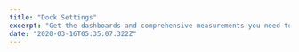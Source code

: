 ```yaml
---
title: "Dock Settings"
excerpt: "Get the dashboards and comprehensive measurements you need to improve your conversations with prospects and customers."
date: "2020-03-16T05:35:07.322Z"
---
```

